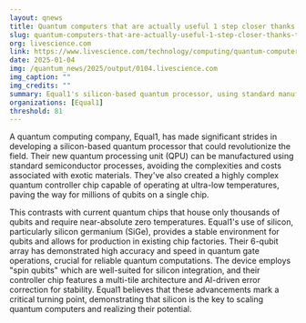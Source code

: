 ```yaml
---
layout: qnews
title: Quantum computers that are actually useful 1 step closer thanks to new silicon processor that could pack millions of qubits
slug: quantum-computers-that-are-actually-useful-1-step-closer-thanks-to-new-silicon-processor-that-could-pack-millions-of-qubits
org: livescience.com
link: https://www.livescience.com/technology/computing/quantum-computers-that-are-actually-useful-1-step-closer-thanks-to-new-silicon-processor-that-could-pack-millions-of-qubits
date: 2025-01-04
img: /quantum_news/2025/output/0104.livescience.com
img_caption: ""
img_credits: ""
summary: Equal1's silicon-based quantum processor, using standard manufacturing and a novel controller, achieves high-fidelity, high-speed qubit operations, paving the way for scalable and practical quantum computing.
organizations: [Equal1]
threshold: 81
---
```


A quantum computing company, Equal1, has made significant strides in developing a silicon-based quantum processor that could revolutionize the field. Their new quantum processing unit (QPU) can be manufactured using standard semiconductor processes, avoiding the complexities and costs associated with exotic materials. They've also created a highly complex quantum controller chip capable of operating at ultra-low temperatures, paving the way for millions of qubits on a single chip. 

This contrasts with current quantum chips that house only thousands of qubits and require near-absolute zero temperatures. Equal1's use of silicon, particularly silicon germanium (SiGe), provides a stable environment for qubits and allows for production in existing chip factories. Their 6-qubit array has demonstrated high accuracy and speed in quantum gate operations, crucial for reliable quantum computations. The device employs "spin qubits" which are well-suited for silicon integration, and their controller chip features a multi-tile architecture and AI-driven error correction for stability. Equal1 believes that these advancements mark a critical turning point, demonstrating that silicon is the key to scaling quantum computers and realizing their potential.



